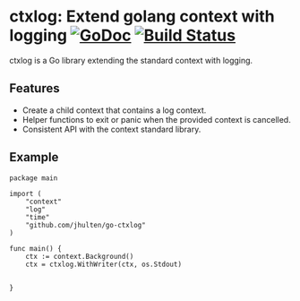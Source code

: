 # ctxlog: Extend golang context with logging [![GoDoc](https://godoc.org/github.com/jhulten/go-ctxlog?status.png)](https://godoc.org/github.com/jhulten/go-ctxlog) [![Build Status](https://travis-ci.org/jhulten/go-ctxlog.svg?branch=master)](https://travis-ci.org/jhulten/go-ctxlog)

ctxlog is a Go library extending the standard context with logging. 

## Features

- Create a child context that contains a log context.
- Helper functions to exit or panic when the provided context is cancelled.
- Consistent API with the context standard library.
 
## Example


```golang
package main

import (
    "context"
    "log"
    "time"
    "github.com/jhulten/go-ctxlog"
)

func main() {
    ctx := context.Background()
    ctx = ctxlog.WithWriter(ctx, os.Stdout)

    
}
```

